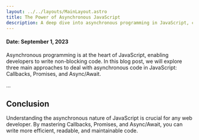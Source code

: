 ```yaml
---
layout: ../../layouts/MainLayout.astro
title: The Power of Asynchronous JavaScript
description: A deep dive into asynchronous programming in JavaScript, covering Callbacks, Promises, and Async/Await.
---
```



#### Date: September 1, 2023

Asynchronous programming is at the heart of JavaScript, enabling developers to write non-blocking code. In this blog post, we will explore three main approaches to deal with asynchronous code in JavaScript: Callbacks, Promises, and Async/Await.

...

## Conclusion

Understanding the asynchronous nature of JavaScript is crucial for any web developer. By mastering Callbacks, Promises, and Async/Await, you can write more efficient, readable, and maintainable code.